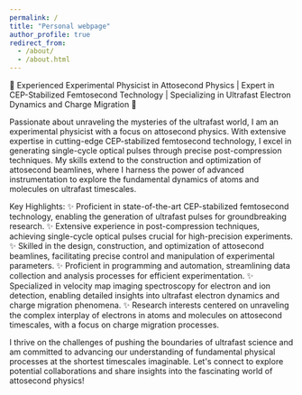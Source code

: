 ```yaml
---
permalink: /
title: "Personal webpage"
author_profile: true
redirect_from: 
  - /about/
  - /about.html
---
```


🔬 Experienced Experimental Physicist in Attosecond Physics | Expert in CEP-Stabilized Femtosecond Technology | Specializing in Ultrafast Electron Dynamics and Charge Migration 🌟

Passionate about unraveling the mysteries of the ultrafast world, I am an experimental physicist with a focus on attosecond physics. With extensive expertise in cutting-edge CEP-stabilized femtosecond technology, I excel in generating single-cycle optical pulses through precise post-compression techniques. My skills extend to the construction and optimization of attosecond beamlines, where I harness the power of advanced instrumentation to explore the fundamental dynamics of atoms and molecules on ultrafast timescales.

Key Highlights:
✨ Proficient in state-of-the-art CEP-stabilized femtosecond technology, enabling the generation of ultrafast pulses for groundbreaking research.
✨ Extensive experience in post-compression techniques, achieving single-cycle optical pulses crucial for high-precision experiments.
✨ Skilled in the design, construction, and optimization of attosecond beamlines, facilitating precise control and manipulation of experimental parameters.
✨ Proficient in programming and automation, streamlining data collection and analysis processes for efficient experimentation.
✨ Specialized in velocity map imaging spectroscopy for electron and ion detection, enabling detailed insights into ultrafast electron dynamics and charge migration phenomena.
✨ Research interests centered on unraveling the complex interplay of electrons in atoms and molecules on attosecond timescales, with a focus on charge migration processes.

I thrive on the challenges of pushing the boundaries of ultrafast science and am committed to advancing our understanding of fundamental physical processes at the shortest timescales imaginable. Let's connect to explore potential collaborations and share insights into the fascinating world of attosecond physics!

